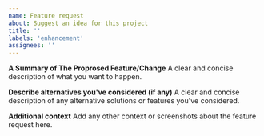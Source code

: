 ```yaml
---
name: Feature request
about: Suggest an idea for this project
title: ''
labels: 'enhancement'
assignees: ''
---
```


**A Summary of The Proprosed Feature/Change**
A clear and concise description of what you want to happen.

**Describe alternatives you've considered (if any)**
A clear and concise description of any alternative solutions or features you've considered.

**Additional context**
Add any other context or screenshots about the feature request here.
